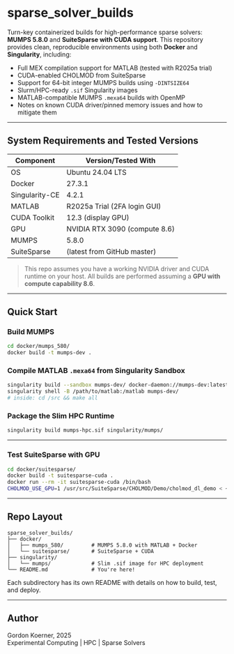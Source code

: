 # sparse_solver_builds

Turn-key containerized builds for high-performance sparse solvers: **MUMPS 5.8.0** and **SuiteSparse with CUDA support**. This repository provides clean, reproducible environments using both **Docker** and **Singularity**, including:

- Full MEX compilation support for MATLAB (tested with R2025a trial)
- CUDA-enabled CHOLMOD from SuiteSparse
- Support for 64-bit integer MUMPS builds using `-DINTSIZE64`
- Slurm/HPC-ready `.sif` Singularity images
- MATLAB-compatible MUMPS `.mexa64` builds with OpenMP
- Notes on known CUDA driver/pinned memory issues and how to mitigate them

---

## System Requirements and Tested Versions

| Component      | Version/Tested With             |
|----------------|---------------------------------|
| OS             | Ubuntu 24.04 LTS                |
| Docker         | 27.3.1                          |
| Singularity-CE | 4.2.1                           |
| MATLAB         | R2025a Trial (2FA login GUI)    |
| CUDA Toolkit   | 12.3 (display GPU)              |
| GPU            | NVIDIA RTX 3090 (compute 8.6)   |
| MUMPS          | 5.8.0                           |
| SuiteSparse    | (latest from GitHub master)     |

> This repo assumes you have a working NVIDIA driver and CUDA runtime on your host. All builds are performed assuming a **GPU with compute capability 8.6**.

---

## Quick Start

### Build MUMPS
```bash
cd docker/mumps_580/
docker build -t mumps-dev .
```

### Compile MATLAB `.mexa64` from Singularity Sandbox
```bash
singularity build --sandbox mumps-dev/ docker-daemon://mumps-dev:latest
singularity shell -B /path/to/matlab:/matlab mumps-dev/
# inside: cd /src && make all
```

### Package the Slim HPC Runtime
```bash
singularity build mumps-hpc.sif singularity/mumps/
```

---

### Test SuiteSparse with GPU
```bash
cd docker/suitesparse/
docker build -t suitesparse-cuda .
docker run --rm -it suitesparse-cuda /bin/bash
CHOLMOD_USE_GPU=1 /usr/src/SuiteSparse/CHOLMOD/Demo/cholmod_dl_demo < ~/nd12k.mtx
```

---

## Repo Layout

```
sparse_solver_builds/
├── docker/
│   ├── mumps_580/         # MUMPS 5.8.0 with MATLAB + Docker
│   └── suitesparse/       # SuiteSparse + CUDA
├── singularity/
│   └── mumps/             # Slim .sif image for HPC deployment
└── README.md              # You're here!
```

Each subdirectory has its own README with details on how to build, test, and deploy.

---

## Author

Gordon Koerner, 2025  
Experimental Computing | HPC | Sparse Solvers
